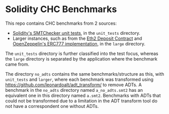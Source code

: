 # Solidity CHC Benchmarks

This repo contains CHC benchmarks from 2 sources:

- [Solidity's SMTChecker unit tests](https://github.com/ethereum/solidity/tree/develop/test/libsolidity/smtCheckerTests), in the `unit_tests` directory.
- Larger instances, such as from the [Eth2 Deposit Contract](https://github.com/axic/eth2-deposit-contract/blob/master/deposit_contract.sol)
  and [OpenZeppelin's ERC777 implementation](https://github.com/OpenZeppelin/openzeppelin-contracts/blob/master/contracts/token/ERC777/ERC777.sol), in the `large` directory.

The `unit_tests` directory is further classified into the test focus, whereas
the `large` directory is separated by the application where the benchmark came
from.

The directory `no_adts` contains the same benchmarks/structure as this, with
`unit_tests` and `larger`, where each benchmark was transformed using
https://github.com/leonardoalt/adt_transform/ to remove ADTs.
A benchmark in the `no_adts` directory named `a_no_adts.smt2` has an equivalent
one in this directory named `a.smt2`.
Benchmarks with ADTs that could not be transformed due to a limitation in the
ADT transform tool do not have a correspondent one without ADTs.